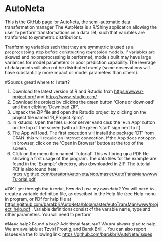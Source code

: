 # AutoNeta
This is the GitHub page for AutoNeta, the semi-automatic data transformation manager.
The AutoNeta is a R/Shiny application allowing the user to perform transformations on a data set, such that variables are tranformed to symmetric distributions.

Tranforming variables such that they are symmetric is used as a preprocessing step before constructing regression models. If variables are skewed and no preprocessing is performed, models built may have large variances for model parameters or poor prediction capability. The leverage of data points will also not be distributed evenly (some observations will have substantially more impact on model parameters than others).

#Sounds great! where to I start?
1. Download the latest version of R and Rstudio from
   https://www.r-project.org/
   and
   https://www.rstudio.com/
2. Download the project by clicking the green button 'Clone or download' and then clicking 'Download ZIP'.
3. Unpack the ZIP file and open the Rstudio project by clicking on the project file named    'R_Project.Rproj'.
4. In Rstudio, Open the files ui.R or server.Rand click the 'Run App' button on the top of the screen (with a little green 'start' sign next to it).
5. The App will load. The first execution will install the package 'DT' from CRAN. this will require an internet connection. If the App does not open in browser, click on the 'Open in Browser' button at the top of the screen.
6. Click on the menu item named 'Tutorial'. This will bring up a PDF file showing a first usage of the program. The data files for the example are found in the 'Example' directory, also downloaded in ZIP. The tutorial PDf is also found here: https://github.com/barakbri/AutoNeta/blob/master/AutoTransMan/www/Tutorial.pdf


#OK I got through the tutorial, how do I use my own data?
You will need to create a variable definition file, as descibed in the Help file (see Help menu in program, or PDf for help file at https://github.com/barakbri/AutoNeta/blob/master/AutoTransMan/www/project_help.pdf
. Variable definitions consist of the variable name, type and other parameters. You will need to perform


#Need help? Found a bug? Additional features?
We are always glad to help.
We are available at Tzviel Frostig, <tfrostig at gmail dot com> and Barak Brill, <barakbri at mail dot tau dot ac dot il>.
You can also report issues via the following link:
https://github.com/barakbri/AutoNeta/issues


